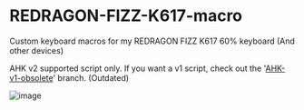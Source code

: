 # REDRAGON-FIZZ-K617-macro
Custom keyboard macros for my REDRAGON FIZZ K617 60% keyboard (And other devices)

AHK v2 supported script only. If you want a v1 script, check out the '[AHK-v1-obsolete](https://github.com/sameerasw/REDRAGON-FIZZ-K617-macro/tree/AHK-v1-obsolete)' branch. (Outdated)

![image](https://github.com/sameerasw/REDRAGON-FIZZ-K617-macro/assets/68902530/743f57ab-60d4-487d-9ad9-91ea93a31fdb)
